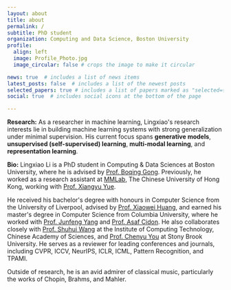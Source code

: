 ```yaml
---
layout: about
title: about
permalink: /
subtitle: PhD student
organization: Computing and Data Science, Boston University
profile:
  align: left
  image: Profile_Photo.jpg
  image_circular: false # crops the image to make it circular

news: true  # includes a list of news items
latest_posts: false  # includes a list of the newest posts
selected_papers: true # includes a list of papers marked as "selected={true}"
social: true  # includes social icons at the bottom of the page

---
```


  
**Research:** As a researcher in machine learning, Lingxiao's research interests lie in building machine learning systems with strong generalization under minimal supervision. His current focus spans **generative models**, **unsupervised (self-supervised) learning**, **multi-modal learning**, and **representation learning**. 

**Bio:** Lingxiao Li is a PhD student in Computing & Data Sciences at Boston University, where he is advised by [Prof. Boqing Gong](http://boqinggong.info/). Previously, he worked as a research assistant at [MMLab](https://mmlab.ie.cuhk.edu.hk/index.html), The Chinese University of Hong Kong, working with [Prof. Xiangyu Yue](https://xyue.io/). 

He received his bachelor's degree with honours in Computer Science from the University of Liverpool, advised by [Prof. Xiaowei Huang](https://cgi.csc.liv.ac.uk/~xiaowei/), and earned his master's degree in Computer Science from Columbia University, where he worked with [Prof. Junfeng Yang](http://www.cs.columbia.edu/~junfeng/) and [Prof. Asaf Cidon](https://www.asafcidon.com/). He also collaborates closely with [Prof. Shuhui Wang](https://people.ucas.edu.cn/~wangshuhui?language=en) at the Institute of Computing Technology, Chinese Academy of Sciences, and [Prof. Chenyu You](https://chenyuyou.me/) at Stony Brook University. He serves as a reviewer for leading conferences and journals, including CVPR, ICCV, NeurIPS, ICLR, ICML, Pattern Recognition, and TPAMI.

Outside of research, he is an avid admirer of classical music, particularly the works of Chopin, Brahms, and Mahler.
